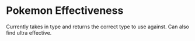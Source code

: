 # Pokemon Effectiveness

Currently takes in type and returns the correct type to use against. Can also find ultra effective.
